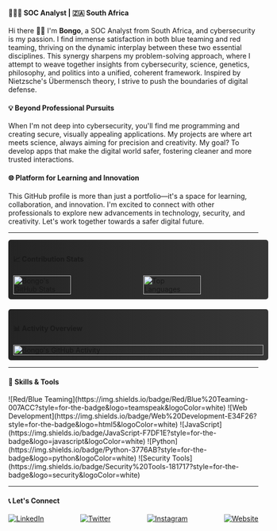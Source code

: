 #### 👨🏿‍💻 SOC Analyst | 🇿🇦 South Africa 

Hi there 👋🏾 I'm **Bongo**, a SOC Analyst from South Africa, and cybersecurity is my passion. I find immense satisfaction in both blue teaming and red teaming, thriving on the dynamic interplay between these two essential disciplines. This synergy sharpens my problem-solving approach, where I attempt to weave together insights from cybersecurity, science, genetics, philosophy, and politics into a unified, coherent framework. Inspired by Nietzsche's Übermensch theory, I strive to push the boundaries of digital defense.

#### 💡 Beyond Professional Pursuits

When I'm not deep into cybersecurity, you'll find me programming and creating secure, visually appealing applications. My projects are where art meets science, always aiming for precision and creativity. My goal? To develop apps that make the digital world safer, fostering cleaner and more trusted interactions.

#### 🌐 Platform for Learning and Innovation

This GitHub profile is more than just a portfolio—it's a space for learning, collaboration, and innovation. I'm excited to connect with other professionals to explore new advancements in technology, security, and creativity. Let's work together towards a safer digital future. 

---

<div style="display: flex; flex-direction: column; width: 100%;">

<div style="width: 100%; background: linear-gradient(90deg, rgba(36,36,36,1) 0%, rgba(54,54,54,1) 100%); padding: 10px; border-radius: 5px; margin-bottom: 10px;">

#### 📈 Contribution Stats

<div style="display: flex; justify-content: space-between; width: 100%;">
  <img src="https://github-readme-stats.vercel.app/api?username=b0n60&show_icons=true&theme=dark" alt="Bongo's GitHub Stats" style="width: 48%;">
  <img src="https://github-readme-stats.vercel.app/api/top-langs/?username=b0n60&layout=compact&theme=dark&count_private=true" alt="Top Languages" style="width: 48%;">
</div>

</div>

<div style="width: 100%; background: linear-gradient(90deg, rgba(36,36,36,1) 0%, rgba(54,54,54,1) 100%); padding: 10px; border-radius: 5px; margin-top: 10px;">

#### 📊 Activity Overview

<div style="display: flex; justify-content: space-between; width: 100%;">
  <img src="https://github-profile-summary-cards.vercel.app/api/cards/profile-details?username=b0n60&theme=dark" alt="Bongo's GitHub Activity" style="width: 100%;">
</div>

</div>

</div>

---

#### 🔧 Skills & Tools

<div style="display: flex; flex-wrap: wrap; justify-content: space-between;">
  ![Red/Blue Teaming](https://img.shields.io/badge/Red/Blue%20Teaming-007ACC?style=for-the-badge&logo=teamspeak&logoColor=white)
  ![Web Development](https://img.shields.io/badge/Web%20Development-E34F26?style=for-the-badge&logo=html5&logoColor=white)
  ![JavaScript](https://img.shields.io/badge/JavaScript-F7DF1E?style=for-the-badge&logo=javascript&logoColor=white)
  ![Python](https://img.shields.io/badge/Python-3776AB?style=for-the-badge&logo=python&logoColor=white)
  ![Security Tools](https://img.shields.io/badge/Security%20Tools-181717?style=for-the-badge&logo=security&logoColor=white)
</div>

---

#### 📞 Let's Connect

<div style="display: flex; flex-wrap: wrap; justify-content: space-between;">
  <a href="https://www.linkedin.com/in/bongo-sijora/">
    <img src="https://img.shields.io/badge/LinkedIn-0A66C2?style=for-the-badge&logo=linkedin&logoColor=white" alt="LinkedIn">
  </a>
  <a href="https://twitter.com/sudo_bongo?s=09">
    <img src="https://img.shields.io/badge/Twitter-1DA1F2?style=for-the-badge&logo=twitter&logoColor=white" alt="Twitter">
  </a>
  <a href="https://www.instagram.com/YOUR_INSTAGRAM_HANDLE">
    <img src="https://img.shields.io/badge/Instagram-E4405F?style=for-the-badge&logo=instagram&logoColor=white" alt="Instagram">
  </a>
  <a href="https://YOUR_WEBSITE_URL">
    <img src="https://img.shields.io/badge/Website-000000?style=for-the-badge&logo=web&logoColor=white" alt="Website">
  </a>
</div>
